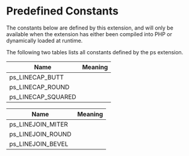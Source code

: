 Predefined Constants
====================

The constants below are defined by this extension, and will only be
available when the extension has either been compiled into PHP or
dynamically loaded at runtime.

The following two tables lists all constants defined by the ps
extension.

| Name                 | Meaning |
|----------------------|---------|
| ps\_LINECAP\_BUTT    |         |
| ps\_LINECAP\_ROUND   |         |
| ps\_LINECAP\_SQUARED |         |

| Name                | Meaning |
|---------------------|---------|
| ps\_LINEJOIN\_MITER |         |
| ps\_LINEJOIN\_ROUND |         |
| ps\_LINEJOIN\_BEVEL |         |
